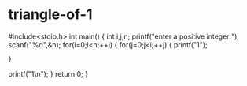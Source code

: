 # triangle-of-1
#include<stdio.h>
int main()
{
int i,j,n;
printf("enter a positive integer:");
scanf("%d",&n);
for(i=0;i<n;++i)
{
	for(j=0;j<i;++j)
	{
	printf("1");

	}
printf("1\n");
}
return 0;
}
